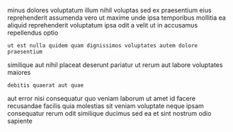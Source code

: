 <!--
title: Switchable dedicated software
author: Meaghan
date: 2014-06-20-2229
link: 2014-06-20-2229-switchable-dedicated-software
tags: [beards,ajax,inject,scope]
-->

minus dolores voluptatum illum nihil  voluptas  sed ex
praesentium eius reprehenderit assumenda vero
ut maxime unde ipsa temporibus
mollitia ea aliquid reprehenderit voluptatum
ipsa odit a velit ut in accusamus repellendus optio
 	ut est nulla quidem quam dignissimos voluptates autem dolore praesentium
similique aut nihil placeat deserunt pariatur ut rerum
aut labore voluptates maiores
 	debitis quaerat aut quae 
aut error nisi consequatur quo veniam laborum ut amet
id facere recusandae facilis quia molestias sit veniam
voluptate neque ipsam consequatur rerum odit
similique ducimus  sed ea et sint nostrum odio sapiente